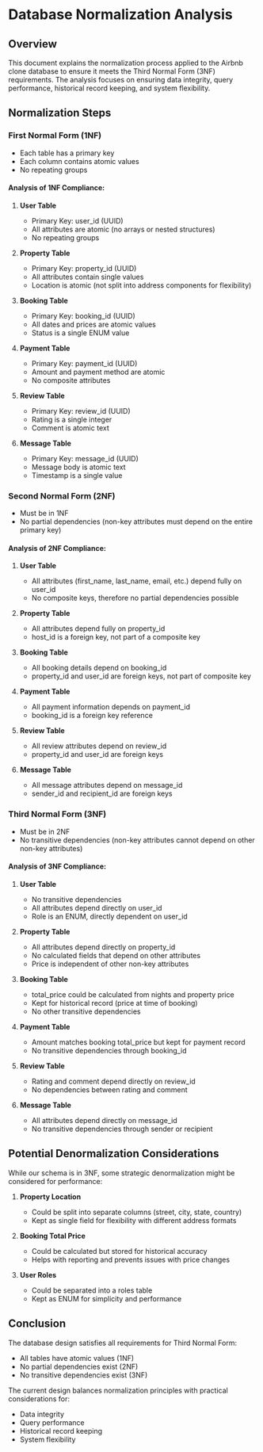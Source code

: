 # Database Normalization Analysis

## Overview
This document explains the normalization process applied to the Airbnb clone database to ensure it meets the Third Normal Form (3NF) requirements. The analysis focuses on ensuring data integrity, query performance, historical record keeping, and system flexibility.

## Normalization Steps

### First Normal Form (1NF)
- Each table has a primary key
- Each column contains atomic values
- No repeating groups

#### Analysis of 1NF Compliance:
1. **User Table**
   - Primary Key: user_id (UUID)
   - All attributes are atomic (no arrays or nested structures)
   - No repeating groups

2. **Property Table**
   - Primary Key: property_id (UUID)
   - All attributes contain single values
   - Location is atomic (not split into address components for flexibility)

3. **Booking Table**
   - Primary Key: booking_id (UUID)
   - All dates and prices are atomic values
   - Status is a single ENUM value

4. **Payment Table**
   - Primary Key: payment_id (UUID)
   - Amount and payment method are atomic
   - No composite attributes

5. **Review Table**
   - Primary Key: review_id (UUID)
   - Rating is a single integer
   - Comment is atomic text

6. **Message Table**
   - Primary Key: message_id (UUID)
   - Message body is atomic text
   - Timestamp is a single value

### Second Normal Form (2NF)
- Must be in 1NF
- No partial dependencies (non-key attributes must depend on the entire primary key)

#### Analysis of 2NF Compliance:
1. **User Table**
   - All attributes (first_name, last_name, email, etc.) depend fully on user_id
   - No composite keys, therefore no partial dependencies possible

2. **Property Table**
   - All attributes depend fully on property_id
   - host_id is a foreign key, not part of a composite key

3. **Booking Table**
   - All booking details depend on booking_id
   - property_id and user_id are foreign keys, not part of composite key

4. **Payment Table**
   - All payment information depends on payment_id
   - booking_id is a foreign key reference

5. **Review Table**
   - All review attributes depend on review_id
   - property_id and user_id are foreign keys

6. **Message Table**
   - All message attributes depend on message_id
   - sender_id and recipient_id are foreign keys

### Third Normal Form (3NF)
- Must be in 2NF
- No transitive dependencies (non-key attributes cannot depend on other non-key attributes)

#### Analysis of 3NF Compliance:
1. **User Table**
   - No transitive dependencies
   - All attributes depend directly on user_id
   - Role is an ENUM, directly dependent on user_id

2. **Property Table**
   - All attributes depend directly on property_id
   - No calculated fields that depend on other attributes
   - Price is independent of other non-key attributes

3. **Booking Table**
   - total_price could be calculated from nights and property price
   - Kept for historical record (price at time of booking)
   - No other transitive dependencies

4. **Payment Table**
   - Amount matches booking total_price but kept for payment record
   - No transitive dependencies through booking_id

5. **Review Table**
   - Rating and comment depend directly on review_id
   - No dependencies between rating and comment

6. **Message Table**
   - All attributes depend directly on message_id
   - No transitive dependencies through sender or recipient

## Potential Denormalization Considerations

While our schema is in 3NF, some strategic denormalization might be considered for performance:

1. **Property Location**
   - Could be split into separate columns (street, city, state, country)
   - Kept as single field for flexibility with different address formats

2. **Booking Total Price**
   - Could be calculated but stored for historical accuracy
   - Helps with reporting and prevents issues with price changes

3. **User Roles**
   - Could be separated into a roles table
   - Kept as ENUM for simplicity and performance

## Conclusion

The database design satisfies all requirements for Third Normal Form:
- All tables have atomic values (1NF)
- No partial dependencies exist (2NF)
- No transitive dependencies exist (3NF)

The current design balances normalization principles with practical considerations for:
- Data integrity
- Query performance
- Historical record keeping
- System flexibility
